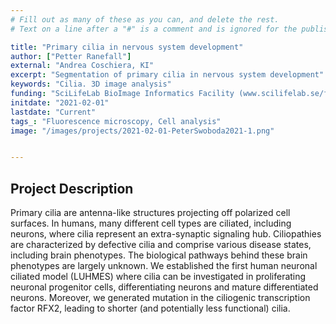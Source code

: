 ```yaml
---
# Fill out as many of these as you can, and delete the rest.
# Text on a line after a "#" is a comment and is ignored for the published page.

title: "Primary cilia in nervous system development"
author: ["Petter Ranefall"]
external: "Andrea Coschiera, KI"
excerpt: "Segmentation of primary cilia in nervous system development"
keywords: "Cilia. 3D image analysis"
funding: "SciLifeLab BioImage Informatics Facility (www.scilifelab.se/facilities/bioimage-informatics)"
initdate: "2021-02-01"
lastdate: "Current"
tags_: "Fluorescence microscopy, Cell analysis"
image: "/images/projects/2021-02-01-PeterSwoboda2021-1.png"


---
```


## Project Description
Primary cilia are antenna-like structures projecting off polarized cell surfaces. In humans, many different cell types are ciliated, including neurons, where cilia represent an extra-synaptic signaling hub. Ciliopathies are characterized by defective cilia and comprise various disease states, including brain phenotypes. The biological pathways behind these brain phenotypes are largely unknown. We established the first human neuronal ciliated model (LUHMES) where cilia can be investigated in proliferating neuronal progenitor cells, differentiating neurons and mature differentiated neurons. Moreover, we generated mutation in the ciliogenic transcription factor RFX2, leading to shorter (and potentially less functional) cilia.